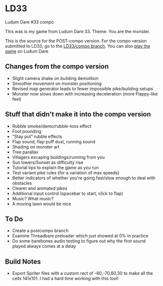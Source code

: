 # LD33
Ludum Dare #33 compo

This was is my game from Ludum Dare 33. Theme: You are the monster.

This is the source for the POST-compo version. For the compo version submitted to LD33, go to the [LD33/compo branch](https://github.com/scriptorum/LD33/tree/compo). You can also [play the game](http://ludumdare.com/compo/ludum-dare-33/?action=preview&uid=17811) on Ludum Dare

## Changes from the compo version
- Slight camera shake on building demolition
- Smoother movement on monster positioning
- Revised map generator leads to fewer impossible pike/building setups
- Monster now slows down with increasing deceleration (more Flappy-like feel)

## Stuff that didn't make it into the compo version
- Rubble smoke/demo/rubble-toss effect
- Foot pounding
- "Stay put" rubble effects
- Flap sound, flap puff dust, running sound
- Shading on monster art
- Tree parallax
- Villagers escaping buildings/running from you
- Sun lowers/Sunset as difficulty rise
- Tutorial tips to explain the game as you run
- Test variant pike rules (for a variation of max speeds)
- Better indicators of whether you're going fast/slow enough to deal with obstacles
- Clearer and animated pikes
- Additional input control (spacebar to start, click to flap)
- Music? What music?
- A moving lawn would be nice

## To Do
- Create a postcompo branch
- Examine Threadbare preloader which just showed at 0% in practice
- Do some barebones audio testing to figure out why the first sound played always comes at a delay

## Build Notes
- Export Spriter files with a custom rect of -80,-70,60,30 to make all the cells 141x101. I had a hard time working with this tool!



